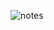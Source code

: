 ![notes](https://user-images.githubusercontent.com/6905938/158103630-9f3c8d44-37bb-4700-a5b4-d0db5395fff6.png)

